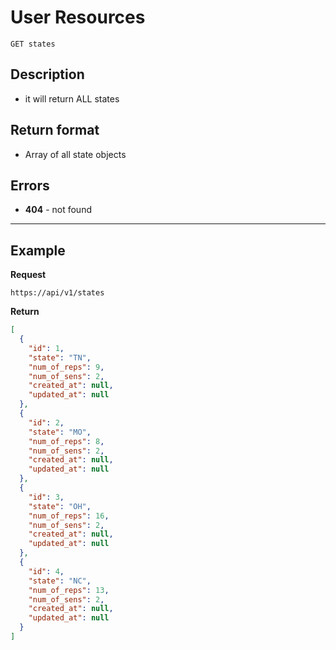 # User Resources

    GET states

## Description
* it will return ALL states

## Return format
* Array of all state objects

## Errors
* **404** - not found

***

## Example
**Request**

    https://api/v1/states

**Return**
``` json
[
  {
    "id": 1,
    "state": "TN",
    "num_of_reps": 9,
    "num_of_sens": 2,
    "created_at": null,
    "updated_at": null
  },
  {
    "id": 2,
    "state": "MO",
    "num_of_reps": 8,
    "num_of_sens": 2,
    "created_at": null,
    "updated_at": null
  },
  {
    "id": 3,
    "state": "OH",
    "num_of_reps": 16,
    "num_of_sens": 2,
    "created_at": null,
    "updated_at": null
  },
  {
    "id": 4,
    "state": "NC",
    "num_of_reps": 13,
    "num_of_sens": 2,
    "created_at": null,
    "updated_at": null
  }
]
```



